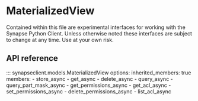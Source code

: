 # MaterializedView

Contained within this file are experimental interfaces for working with the Synapse Python
Client. Unless otherwise noted these interfaces are subject to change at any time. Use
at your own risk.

## API reference

::: synapseclient.models.MaterializedView
    options:
        inherited_members: true
        members:
            - store_async
            - get_async
            - delete_async
            - query_async
            - query_part_mask_async
            - get_permissions_async
            - get_acl_async
            - set_permissions_async
            - delete_permissions_async
            - list_acl_async
